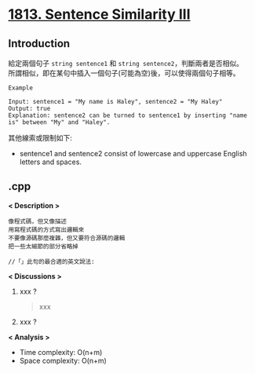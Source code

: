 # [1813. Sentence Similarity III](https://leetcode.com/problems/sentence-similarity-iii/description/?source=submission-noac)
## Introduction
給定兩個句子 `string sentence1` 和 `string sentence2`，判斷兩者是否相似。  
所謂相似，即在某句中插入一個句子(可能為空)後，可以使得兩個句子相等。
```
Example

Input: sentence1 = "My name is Haley", sentence2 = "My Haley"
Output: true
Explanation: sentence2 can be turned to sentence1 by inserting "name is" between "My" and "Haley".
```

其他線索或限制如下:
- sentence1 and sentence2 consist of lowercase and uppercase English letters and spaces.
## .cpp
**< Description >**

```
像程式碼，但又像描述
用寫程式碼的方式寫出邏輯來
不要像源碼那麼複雜，但又要符合源碼的邏輯
把一些太細節的部分省略掉

//「」此句的最合適的英文說法:
```

**< Discussions >**
1. xxx ?
    > xxx
2. xxx ?
    > 

**< Analysis >**
- Time complexity: O(n+m)
- Space complexity: O(n+m)